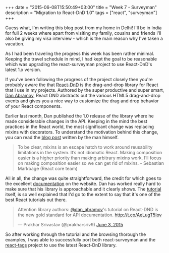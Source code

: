 +++
date = "2015-06-08T15:50:49+03:00"
title = "Week 7 - Surveyman"
description = "Migration to React-DnD 1.0"
tags = ["react", "surveyman"]
+++

Guess what, I'm writing this blog post from my home in Delhi! I'll be in India for full 2 weeks where apart from visiting my family, cousins and friends I'll also be giving my visa interview - which is the main reason why I've taken a vacation.

As I had been traveling the progress this week has been rather minimal. Keeping the travel schedule in mind, I had kept the goal to be reasonable which was upgrading the react-surveyman project to use React-DnD's latest 1.x version.

If you've been following the progress of the project closely then you're probably aware the that [React-DnD](https://github.com/gaearon/react-dnd) is the drag-and-drop library for React that I use in my projects. Authored by the super productive and super smart, [Dan Abramov](https://twitter.com/dan_abramov), React DND abstracts out the various HTML5 drag-and-drop events and gives you a nice way to customize the drag and drop behavior of your React components.

Earlier last month, Dan published the 1.0 release of the library where he made considerable changes in the API. Keeping in the mind the best practices in the React world, the most significant change was replacing mixins with decorators. To understand the motivation behind this change, you can read the [blog post](https://medium.com/@dan_abramov/mixins-are-dead-long-live-higher-order-components-94a0d2f9e750) written by the man himself.

> To be clear, mixins is an escape hatch to work around reusability limitations in the system. It’s not idiomatic React. Making composition easier is a higher priority than making arbitrary mixins work. I’ll focus on making composition easier so we can get rid of mixins. - Sebastian Markbage (React core team)


All in all, the change was quite straightforward, the credit for which goes to the excellent [documentation](http://gaearon.github.io/react-dnd/) on the website. Dan has worked really hard to make sure that his library is approachable and it clearly shows. The [tutorial](http://gaearon.github.io/react-dnd/docs-tutorial.html) itself, is so well explained that I'd go to the extent to say that it's one of the best React tutorials out there.

<blockquote class="twitter-tweet tw-align-center" lang="en"><p lang="en" dir="ltr">Attention library authors: <a href="https://twitter.com/dan_abramov">@dan_abramov</a>&#39;s tutorial on React-DND is the new gold standard for API documentation. <a href="http://t.co/AeLugT5Iov">http://t.co/AeLugT5Iov</a></p>&mdash; Prakhar Srivastav (@prakharsriv9) <a href="https://twitter.com/prakharsriv9/status/606153755340382208">June 3, 2015</a></blockquote>
<script async src="//platform.twitter.com/widgets.js" charset="utf-8"></script>

So after working through the tutorial and the browsing thorough the examples, I was able to successfully port both react-surveyman and the [react-tags](http://github.com/prakhar1989/react-tags) project to use the latest React-DnD library.
